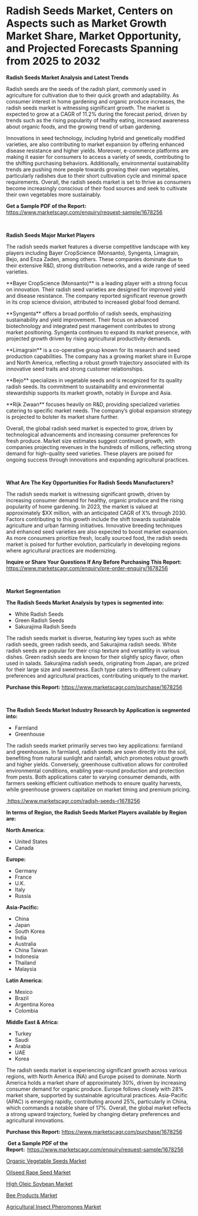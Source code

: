 <p><h1>Radish Seeds Market, Centers on Aspects such as Market Growth Market Share, Market Opportunity, and Projected Forecasts Spanning from 2025 to 2032</h1></p><p><strong>Radish Seeds Market Analysis and Latest Trends</strong></p>
<p><p>Radish seeds are the seeds of the radish plant, commonly used in agriculture for cultivation due to their quick growth and adaptability. As consumer interest in home gardening and organic produce increases, the radish seeds market is witnessing significant growth. The market is expected to grow at a CAGR of 11.2% during the forecast period, driven by trends such as the rising popularity of healthy eating, increased awareness about organic foods, and the growing trend of urban gardening.</p><p>Innovations in seed technology, including hybrid and genetically modified varieties, are also contributing to market expansion by offering enhanced disease resistance and higher yields. Moreover, e-commerce platforms are making it easier for consumers to access a variety of seeds, contributing to the shifting purchasing behaviors. Additionally, environmental sustainability trends are pushing more people towards growing their own vegetables, particularly radishes due to their short cultivation cycle and minimal space requirements. Overall, the radish seeds market is set to thrive as consumers become increasingly conscious of their food sources and seek to cultivate their own vegetables more sustainably.</p></p>
<p><strong>Get a Sample PDF of the Report:&nbsp;</strong> <a href="https://www.marketscagr.com/enquiry/request-sample/1678256?utm_campaign=1868&utm_medium=2&utm_source=Github&utm_content=ia&utm_term=30032025&utm_id=radish-seeds">https://www.marketscagr.com/enquiry/request-sample/1678256</a></p>
<p>&nbsp;</p>
<p><strong>Radish Seeds Major Market Players</strong></p>
<p><p>The radish seeds market features a diverse competitive landscape with key players including Bayer CropScience (Monsanto), Syngenta, Limagrain, Bejo, and Enza Zaden, among others. These companies dominate due to their extensive R&D, strong distribution networks, and a wide range of seed varieties.</p><p>**Bayer CropScience (Monsanto)** is a leading player with a strong focus on innovation. Their radish seed varieties are designed for improved yield and disease resistance. The company reported significant revenue growth in its crop science division, attributed to increased global food demand.</p><p>**Syngenta** offers a broad portfolio of radish seeds, emphasizing sustainability and yield improvement. Their focus on advanced biotechnology and integrated pest management contributes to strong market positioning. Syngenta continues to expand its market presence, with projected growth driven by rising agricultural productivity demands.</p><p>**Limagrain** is a co-operative group known for its research and seed production capabilities. The company has a growing market share in Europe and North America, reflecting a robust growth trajectory associated with its innovative seed traits and strong customer relationships.</p><p>**Bejo** specializes in vegetable seeds and is recognized for its quality radish seeds. Its commitment to sustainability and environmental stewardship supports its market growth, notably in Europe and Asia.</p><p>**Rijk Zwaan** focuses heavily on R&D, providing specialized varieties catering to specific market needs. The company’s global expansion strategy is projected to bolster its market share further.</p><p>Overall, the global radish seed market is expected to grow, driven by technological advancements and increasing consumer preferences for fresh produce. Market size estimates suggest continued growth, with companies projecting revenues in the hundreds of millions, reflecting strong demand for high-quality seed varieties. These players are poised for ongoing success through innovations and expanding agricultural practices.</p></p>
<p>&nbsp;</p>
<p><strong>What Are The Key Opportunities For Radish Seeds Manufacturers?</strong></p>
<p><p>The radish seeds market is witnessing significant growth, driven by increasing consumer demand for healthy, organic produce and the rising popularity of home gardening. In 2023, the market is valued at approximately $XX million, with an anticipated CAGR of X% through 2030. Factors contributing to this growth include the shift towards sustainable agriculture and urban farming initiatives. Innovative breeding techniques and enhanced seed varieties are also expected to boost market expansion. As more consumers prioritize fresh, locally sourced food, the radish seeds market is poised for further evolution, particularly in developing regions where agricultural practices are modernizing.</p></p>
<p><strong>Inquire or Share Your Questions If Any Before Purchasing This Report:</strong> <a href="https://www.marketscagr.com/enquiry/pre-order-enquiry/1678256?utm_campaign=1868&utm_medium=2&utm_source=Github&utm_content=ia&utm_term=30032025&utm_id=radish-seeds">https://www.marketscagr.com/enquiry/pre-order-enquiry/1678256</a></p>
<p>&nbsp;</p>
<p><strong>Market Segmentation</strong></p>
<p><strong>The Radish Seeds Market Analysis by types is segmented into:</strong></p>
<p><ul><li>White Radish Seeds</li><li>Green Radish Seeds</li><li>Sakurajima Radish Seeds</li></ul></p>
<p><p>The radish seeds market is diverse, featuring key types such as white radish seeds, green radish seeds, and Sakurajima radish seeds. White radish seeds are popular for their crisp texture and versatility in various dishes. Green radish seeds are known for their slightly spicy flavor, often used in salads. Sakurajima radish seeds, originating from Japan, are prized for their large size and sweetness. Each type caters to different culinary preferences and agricultural practices, contributing uniquely to the market.</p></p>
<p><strong>Purchase this Report:&nbsp;</strong><a href="https://www.marketscagr.com/purchase/1678256?utm_campaign=1868&utm_medium=2&utm_source=Github&utm_content=ia&utm_term=30032025&utm_id=radish-seeds">https://www.marketscagr.com/purchase/1678256</a></p>
<p>&nbsp;</p>
<p><strong>The Radish Seeds Market Industry Research by Application is segmented into:</strong></p>
<p><ul><li>Farmland</li><li>Greenhouse</li></ul></p>
<p><p>The radish seeds market primarily serves two key applications: farmland and greenhouses. In farmland, radish seeds are sown directly into the soil, benefiting from natural sunlight and rainfall, which promotes robust growth and higher yields. Conversely, greenhouse cultivation allows for controlled environmental conditions, enabling year-round production and protection from pests. Both applications cater to varying consumer demands, with farmers seeking efficient cultivation methods to ensure quality harvests, while greenhouse growers capitalize on market timing and premium pricing.</p></p>
<p><a href="https://www.marketscagr.com/radish-seeds-r1678256?utm_campaign=1868&utm_medium=2&utm_source=Github&utm_content=ia&utm_term=30032025&utm_id=radish-seeds">&nbsp;https://www.marketscagr.com/radish-seeds-r1678256</a></p>
<p><strong>In terms of Region, the Radish Seeds Market Players available by Region are:</strong></p>
<p>
    <p> <strong> North America: </strong>
        <ul>
            <li>United States</li>
            <li>Canada</li>
        </ul>
        </p> 
    <p> <strong> Europe: </strong>
        <ul>
            <li>Germany</li>
            <li>France</li>
            <li>U.K.</li>
            <li>Italy</li>
            <li>Russia</li>
        </ul>
        </p> 
    <p> <strong> Asia-Pacific: </strong>
        <ul>
            <li>China</li>
            <li>Japan</li>
            <li>South Korea</li>
            <li>India</li>
            <li>Australia</li>
            <li>China Taiwan</li>
            <li>Indonesia</li>
            <li>Thailand</li>
            <li>Malaysia</li>
        </ul>
        </p> 
    <p> <strong> Latin America: </strong>
        <ul>
            <li>Mexico</li>
            <li>Brazil</li>
            <li>Argentina Korea</li>
            <li>Colombia</li>
        </ul>
        </p> 
    <p> <strong> Middle East & Africa: </strong>
        <ul>
            <li>Turkey</li>
            <li>Saudi</li>
            <li>Arabia</li>
            <li>UAE</li>
            <li>Korea</li>
        </ul>
    </p>
    </p>
<p><p>The radish seeds market is experiencing significant growth across various regions, with North America (NA) and Europe poised to dominate. North America holds a market share of approximately 30%, driven by increasing consumer demand for organic produce. Europe follows closely with 28% market share, supported by sustainable agricultural practices. Asia-Pacific (APAC) is emerging rapidly, contributing around 25%, particularly in China, which commands a notable share of 17%. Overall, the global market reflects a strong upward trajectory, fueled by changing dietary preferences and agricultural innovations.</p></p>
<p><strong>Purchase this Report: </strong><a href="https://www.marketscagr.com/purchase/1678256?utm_campaign=1868&utm_medium=2&utm_source=Github&utm_content=ia&utm_term=30032025&utm_id=radish-seeds">https://www.marketscagr.com/purchase/1678256</a></p>
<p>&nbsp;<strong>Get a Sample PDF of the Report:&nbsp;&nbsp;</strong><a href="https://www.marketscagr.com/enquiry/request-sample/1678256?utm_campaign=1868&utm_medium=2&utm_source=Github&utm_content=ia&utm_term=30032025&utm_id=radish-seeds">https://www.marketscagr.com/enquiry/request-sample/1678256</a></p>
<p><strong></strong></p>
<p><p><a href="https://github.com/aarenlazosw3/Market-Research-Report-List-1/blob/main/organic-vegetable-seeds-market.md?utm_campaign=1868&utm_medium=2&utm_source=Github&utm_content=ia&utm_term=30032025&utm_id=radish-seeds">Organic Vegetable Seeds Market</a></p><p><a href="https://github.com/naanaafranxu/Market-Research-Report-List-1/blob/main/oilseed-rape-seed-market.md?utm_campaign=1868&utm_medium=2&utm_source=Github&utm_content=ia&utm_term=30032025&utm_id=radish-seeds">Oilseed Rape Seed Market</a></p><p><a href="https://github.com/nyanikumchu/Market-Research-Report-List-1/blob/main/high-oleic-soybean-market.md?utm_campaign=1868&utm_medium=2&utm_source=Github&utm_content=ia&utm_term=30032025&utm_id=radish-seeds">High Oleic Soybean Market</a></p><p><a href="https://github.com/goliareanoyh/Market-Research-Report-List-1/blob/main/bee-products-market.md?utm_campaign=1868&utm_medium=2&utm_source=Github&utm_content=ia&utm_term=30032025&utm_id=radish-seeds">Bee Products Market</a></p><p><a href="https://github.com/knazsdadeyvw/Market-Research-Report-List-1/blob/main/agricultural-insect-pheromones-market.md?utm_campaign=1868&utm_medium=2&utm_source=Github&utm_content=ia&utm_term=30032025&utm_id=radish-seeds">Agricultural Insect Pheromones Market</a></p></p>